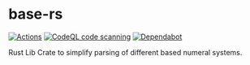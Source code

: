 # base-rs

[![Actions](https://github.com/ngreese/base-rs/actions/workflows/rust.yml/badge.svg?branch=main)](https://github.com/ngreese/base-rs/actions/workflows/rust.yml)
[![CodeQL code scanning](https://img.shields.io/badge/CodeQL%20code%20scanning-enabled-2ea44f?logo=github)](https://github.com/ngreese/base-rs/security/code-scanning)
[![Dependabot](https://img.shields.io/badge/Dependabot-enabled-brightgreen?logo=dependabot)](https://github.com/ngreese/base-rs/security/dependabot)

Rust Lib Crate to simplify parsing of different based numeral systems.
